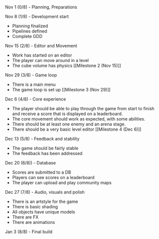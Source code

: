Nov 1 (0/8) - Planning, Preparations

Nov 8 (1/8) - Development start
- Planning finalized
- Pipelines defined
- Complete GDD 

Nov 15 (2/8) - Editor and Movement
- Work has started on an editor
- The player can move around in a level
- The cube volume has physics
[[Milestone 2 (Nov 15)]]

Nov 29 (3/8) - Game loop
- There is a main menu
- The game loop is set up
[[Milestone 3 (Nov 29)]]

Dec 6 (4/8) - Core experience
 - The player should be able to play through the game from start to finish and receive a score that is displayed on a leaderboard. 
 - The core movement should work as expected, with some abilities. 
 - There should be at least one enemy and an arena stage. 
 - There should be a very basic level editor
[[Milestone 4 (Dec 6)]]

Dec 13 (5/8) - Feedback and stability
 - The game should be fairly stable
 - The feedback has been addressed

Dec 20 (6/8)) - Database
- Scores are submitted to a DB
- Players can see scores on a leaderboard
- The player can upload and play community maps 

Dec 27 (7/8) - Audio, visuals and polish
- There is an artstyle for the game
- There is basic shading
- All objects have unique models
- There are FX
- There are animations

Jan 3 (8/8) - Final build